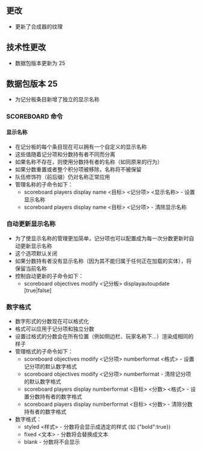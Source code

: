 ## 更改
* 更新了合成器的纹理
## 技术性更改
* 数据包版本更新为 25
## 数据包版本 25
* 为记分板条目新增了独立的显示名称
### SCOREBOARD 命令
#### 显示名称
* 在记分板的每个条目现在可以拥有一个自定义的显示名称
* 这些值随着记分项和分数持有者不同而分离
* 如果名称不存在，则使用分数持有者的名称（如同原来的行为）
* 如果分数重置或者整个积分项被移除，名称将不被保留
* 队伍修饰符（前后缀）仍对名称正常应用
* 管理名称的子命令如下：
    * scoreboard players display name <目标> <记分项> <显示名称> - 设置显示名称
    * scoreboard players display name <目标> <记分项> - 清除显示名称
### 自动更新显示名称
* 为了使显示名称的管理更加简单，记分项也可以配置成为每一次分数更新时自动更新显示名称
* 这个选项默认关闭
* 如果分数持有者没有显示名称（因为其不能归属于任何正在加载的实体），将保留当前名称
* 控制自动更新的子命令如下：
    * scoreboard objectives modify <记分板> displayautoupdate [true|false]
### 数字格式
* 数字形式的分数现在可以格式化
* 格式可以应用于记分项和独立分数
* 设置过格式的分数会在所有位置（例如侧边栏、玩家名称下...）渲染成相同的样子
* 管理格式的子命令如下：
    * scoreboard objectives modify <记分项> numberformat <格式> - 设置记分项的默认数字格式
    * scoreboard objectives modify <记分项> numberformat - 清除记分项的默认数字格式
    * scoreboard players display numberformat <目标> <分数> <格式> - 设置分数持有者的数字格式
    * scoreboard players display numberformat <目标> <分数> - 清除分数持有者的数字格式
* 数字格式：
    * styled <样式> - 分数将会显示成选定的样式 (如 {"bold":true})
    * fixed <文本> - 分数将会替换成文本
    * blank - 分数将不会显示